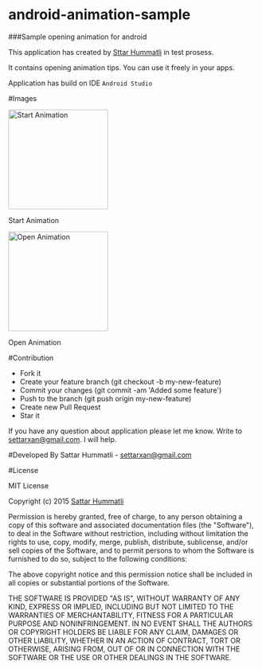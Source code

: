 # android-animation-sample 

###Sample opening animation for android

This application has created by [Sttar Hummatli](https://www.linkedin.com/in/hummatli) in test prosess.

It contains opening animation tips. You can use it freely in your apps. 

Application has build on IDE `Android Studio`


#Images
<div class="img-with-text">
    <img src="https://raw.githubusercontent.com/hummatli/android-animation-sample/master/screenshots/start_animation.gif" width="200px" alt="Start Animation"/>
    <p>Start Animation</p>
</div>     
<div class="img-with-text">
    <img src="https://raw.githubusercontent.com/hummatli/android-animation-sample/master/screenshots/open_animation.gif" width="200px" alt="Open Animation"/>
    <p>Open Animation</p>
</div>


#Contribution
* Fork it
* Create your feature branch (git checkout -b my-new-feature)
* Commit your changes (git commit -am 'Added some feature')
* Push to the branch (git push origin my-new-feature)
* Create new Pull Request
* Star it

If you have any question about application please let me know. Write to settarxan@gmail.com. I will help.


#Developed By
Sattar Hummatli - settarxan@gmail.com


#License

MIT License

Copyright (c) 2015  [Sattar Hummatli](https://www.linkedin.com/in/hummatli)

Permission is hereby granted, free of charge, to any person obtaining a copy
of this software and associated documentation files (the "Software"), to deal
in the Software without restriction, including without limitation the rights
to use, copy, modify, merge, publish, distribute, sublicense, and/or sell
copies of the Software, and to permit persons to whom the Software is
furnished to do so, subject to the following conditions:

The above copyright notice and this permission notice shall be included in all
copies or substantial portions of the Software.

THE SOFTWARE IS PROVIDED "AS IS", WITHOUT WARRANTY OF ANY KIND, EXPRESS OR
IMPLIED, INCLUDING BUT NOT LIMITED TO THE WARRANTIES OF MERCHANTABILITY,
FITNESS FOR A PARTICULAR PURPOSE AND NONINFRINGEMENT. IN NO EVENT SHALL THE
AUTHORS OR COPYRIGHT HOLDERS BE LIABLE FOR ANY CLAIM, DAMAGES OR OTHER
LIABILITY, WHETHER IN AN ACTION OF CONTRACT, TORT OR OTHERWISE, ARISING FROM,
OUT OF OR IN CONNECTION WITH THE SOFTWARE OR THE USE OR OTHER DEALINGS IN THE
SOFTWARE.

